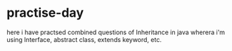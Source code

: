 # practise-day

here i have practsed combined questions of Inheritance in java wherera i'm using Interface, abstract class, extends keyword, etc.
